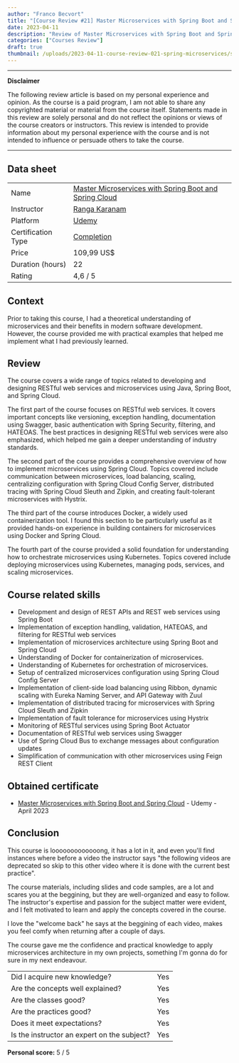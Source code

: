 ```yaml
---
author: "Franco Becvort"
title: "[Course Review #21] Master Microservices with Spring Boot and Spring Cloud"
date: 2023-04-11
description: "Review of Master Microservices with Spring Boot and Spring Cloud"
categories: ["Courses Review"]
draft: true
thumbnail: /uploads/2023-04-11-course-review-021-spring-microservices/springcloud.png
---
```


---

**Disclaimer**

The following review article is based on my personal experience and opinion. As the course is a paid program, I am not able to share any copyrighted material or material from the course itself. Statements made in this review are solely personal and do not reflect the opinions or views of the course creators or instructors. This review is intended to provide information about my personal experience with the course and is not intended to influence or persuade others to take the course.

---

## Data sheet

|                    |                                                                                                                                         |
| ------------------ | --------------------------------------------------------------------------------------------------------------------------------------- |
| Name               | [Master Microservices with Spring Boot and Spring Cloud](https://www.udemy.com/course/microservices-with-spring-boot-and-spring-cloud/) |
| Instructor         | [Ranga Karanam](https://www.linkedin.com/in/rangakaranam/)                                                                              |
| Platform           | [Udemy](https://www.udemy.com/)                                                                                                         |
| Certification Type | [Completion](https://support.udemy.com/hc/en-us/sections/360011037194-Certificates-of-Completion)                                       |
| Price              | 109,99 US$                                                                                                                              |
| Duration \(hours\) | 22                                                                                                                                      |
| Rating             | 4,6 / 5                                                                                                                                 |

## Context

Prior to taking this course, I had a theoretical understanding of microservices and their benefits in modern software development. However, the course provided me with practical examples that helped me implement what I had previously learned.

## Review

The course covers a wide range of topics related to developing and designing RESTful web services and microservices using Java, Spring Boot, and Spring Cloud.

The first part of the course focuses on RESTful web services. It covers important concepts like versioning, exception handling, documentation using Swagger, basic authentication with Spring Security, filtering, and HATEOAS. The best practices in designing RESTful web services were also emphasized, which helped me gain a deeper understanding of industry standards.

The second part of the course provides a comprehensive overview of how to implement microservices using Spring Cloud. Topics covered include communication between microservices, load balancing, scaling, centralizing configuration with Spring Cloud Config Server, distributed tracing with Spring Cloud Sleuth and Zipkin, and creating fault-tolerant microservices with Hystrix.

The third part of the course introduces Docker, a widely used containerization tool. I found this section to be particularly useful as it provided hands-on experience in building containers for microservices using Docker and Spring Cloud.

The fourth part of the course provided a solid foundation for understanding how to orchestrate microservices using Kubernetes. Topics covered include deploying microservices using Kubernetes, managing pods, services, and scaling microservices.

## Course related skills

- Development and design of REST APIs and REST web services using Spring Boot
- Implementation of exception handling, validation, HATEOAS, and filtering for RESTful web services
- Implementation of microservices architecture using Spring Boot and Spring Cloud
- Understanding of Docker for containerization of microservices.
- Understanding of Kubernetes for orchestration of microservices.
- Setup of centralized microservices configuration using Spring Cloud Config Server
- Implementation of client-side load balancing using Ribbon, dynamic scaling with Eureka Naming Server, and API Gateway with Zuul
- Implementation of distributed tracing for microservices with Spring Cloud Sleuth and Zipkin
- Implementation of fault tolerance for microservices using Hystrix
- Monitoring of RESTful services using Spring Boot Actuator
- Documentation of RESTful web services using Swagger
- Use of Spring Cloud Bus to exchange messages about configuration updates
- Simplification of communication with other microservices using Feign REST Client

## Obtained certificate

- [Master Microservices with Spring Boot and Spring Cloud](https://udemy-certificate.s3.amazonaws.com/pdf/UC-dcb1e4c4-0608-42a4-959e-ffdfc7567ed4.pdf) - Udemy - April 2023

## Conclusion

This course is looooooooooooong, it has a lot in it, and even you'll find instances where before a video the instructor says "the following videos are deprecated so skip to this other video where it is done with the current best practice".

The course materials, including slides and code samples, are a lot and scares you at the beggining, but they are well-organized and easy to follow. The instructor's expertise and passion for the subject matter were evident, and I felt motivated to learn and apply the concepts covered in the course.

I love the "welcome back" he says at the beggining of each video, makes you feel comfy when returning after a couple of days.

The course gave me the confidence and practical knowledge to apply microservices architecture in my own projects, something I'm gonna do for sure in my next endeavour.

|                                             |     |
| ------------------------------------------- | --- |
| Did I acquire new knowledge?                | Yes |
| Are the concepts well explained?            | Yes |
| Are the classes good?                       | Yes |
| Are the practices good?                     | Yes |
| Does it meet expectations?                  | Yes |
| Is the instructor an expert on the subject? | Yes |

**Personal score:** 5 / 5
